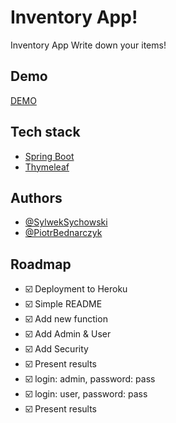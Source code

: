 # Inventory App!

Inventory App Write down your items!

## Demo

[DEMO](https://inventory-app-sda-102.herokuapp.com/)

## Tech stack

- [Spring Boot](https://spring.io/projects/spring-boot)
- [Thymeleaf](https://www.thymeleaf.org/)

## Authors

- [@SylwekSychowski](https://www.github.com/SlyMaster85)
- [@PiotrBednarczyk](https://github.com/kittyprade)

## Roadmap

- ☑️ Deployment to Heroku
- ☑️ Simple README
- ☑️ Add new function
- ☑️ Add Admin & User
- ☑️ Add Security
- ☑️ Present results
- ☑️ login: admin, password: pass
- ☑️ login: user, password: pass
- ☑️ Present results

